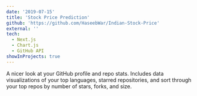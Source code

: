 ```yaml
---
date: '2019-07-15'
title: 'Stock Price Prediction'
github: 'https://github.com/HaseebWar/Indian-Stock-Price'
external: ''
tech:
  - Next.js
  - Chart.js
  - GitHub API
showInProjects: true
---
```


A nicer look at your GitHub profile and repo stats. Includes data visualizations of your top languages, starred repositories, and sort through your top repos by number of stars, forks, and size.
